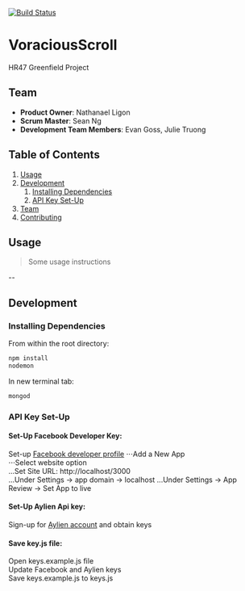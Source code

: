 [![Build Status](https://travis-ci.org/VoraciousScroll/VoraciousScroll.svg?branch=master)](https://travis-ci.org/VoraciousScroll/VoraciousScroll)

# VoraciousScroll
HR47 Greenfield Project

## Team

  - __Product Owner__: Nathanael Ligon
  - __Scrum Master__: Sean Ng
  - __Development Team Members__: Evan Goss, Julie Truong

## Table of Contents

1. [Usage](#Usage)
1. [Development](#development)
    1. [Installing Dependencies](#installing-dependencies)
    1. [API Key Set-Up](#api-key-set-up)
1. [Team](#team)
1. [Contributing](#contributing)

## Usage

> Some usage instructions

--

## Development

### Installing Dependencies

From within the root directory:

```sh
npm install
nodemon
```

In new terminal tab:
```sh
mongod
```

### API Key Set-Up

#### Set-Up Facebook Developer Key:

Set-up [Facebook developer profile](https://developers.facebook.com/)
⋅⋅⋅Add a New App  
⋅⋅⋅Select website option   
...Set Site URL: http://localhost/3000  
...Under Settings -> app domain -> localhost 
...Under Settings -> App Review -> Set App to live

#### Set-Up Aylien Api key:

Sign-up for [Aylien account](https://newsapi.aylien.com/signup) and obtain keys

#### Save key.js file:

Open keys.example.js file  
Update Facebook and Aylien keys   
Save keys.example.js to keys.js  


<!-- ### Roadmap -->

<!-- View the project roadmap [here](LINK_TO_PROJECT_ISSUES) -->
    

<!-- ## Contributing -->

<!-- See [CONTRIBUTING.md](https://github.com/unexpected-lion/ourglass/blob/master/contributing.md) for contribution guidelines. -->
